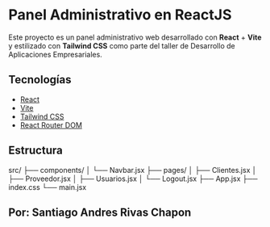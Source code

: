# Panel Administrativo en ReactJS

Este proyecto es un panel administrativo web desarrollado con **React** + **Vite** y estilizado con **Tailwind CSS** como parte del taller de Desarrollo de Aplicaciones Empresariales.

## Tecnologías

- [React](https://reactjs.org/)
- [Vite](https://vitejs.dev/)
- [Tailwind CSS](https://tailwindcss.com/)
- [React Router DOM](https://reactrouter.com/)

## Estructura
src/
├── components/
│   └── Navbar.jsx
├── pages/
│   ├── Clientes.jsx
│   ├── Proveedor.jsx
│   ├── Usuarios.jsx
│   └── Logout.jsx
├── App.jsx
├── index.css
└── main.jsx


## Por: Santiago Andres Rivas Chapon
